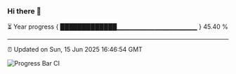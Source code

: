 ### Hi there 👋

⏳ Year progress { █████████████▁▁▁▁▁▁▁▁▁▁▁▁▁▁▁▁▁ } 45.40 %

---

⏰ Updated on Sun, 15 Jun 2025 16:46:54 GMT

![Progress Bar CI](https://github.com/IshwaranRudhara/GIT-ACTION/workflows/Progress%20Bar%20CI/badge.svg)
